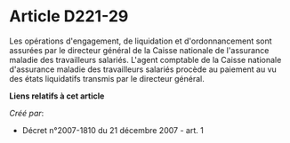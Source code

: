 # Article D221-29

Les opérations d'engagement, de liquidation et d'ordonnancement sont assurées par le directeur général de la Caisse nationale
de l'assurance maladie des travailleurs salariés. 					 L'agent comptable de la Caisse nationale d'assurance maladie des
travailleurs salariés procède au paiement au vu des états liquidatifs transmis par le directeur général.

**Liens relatifs à cet article**

_Créé par_:

  - Décret n°2007-1810 du 21 décembre 2007 - art. 1
